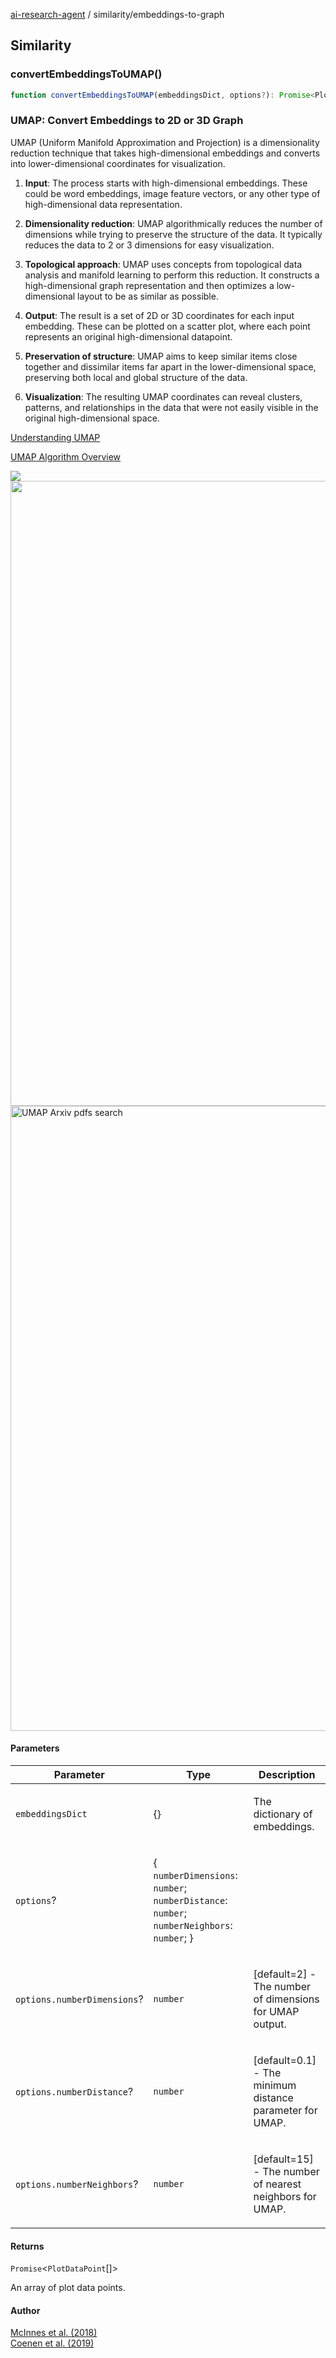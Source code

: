 [ai-research-agent](../modules.md) / similarity/embeddings-to-graph

## Similarity

### convertEmbeddingsToUMAP()

```ts
function convertEmbeddingsToUMAP(embeddingsDict, options?): Promise<PlotDataPoint[]>
```

### UMAP: Convert Embeddings to 2D or 3D Graph

UMAP (Uniform Manifold Approximation and Projection) is a dimensionality reduction technique that 
takes high-dimensional embeddings and converts into lower-dimensional coordinates for visualization. 

1. **Input**: The process starts with high-dimensional embeddings. These could be word embeddings, 
   image feature vectors, or any other type of high-dimensional data representation.

2. **Dimensionality reduction**: UMAP algorithmically reduces the number of dimensions while trying 
   to preserve the structure of the data. It typically reduces the data to 2 or 3 dimensions for 
   easy visualization.

3. **Topological approach**: UMAP uses concepts from topological data analysis and manifold 
   learning to perform this reduction. It constructs a high-dimensional graph representation and 
   then optimizes a low-dimensional layout to be as similar as possible.

4. **Output**: The result is a set of 2D or 3D coordinates for each input embedding. These can be 
   plotted on a scatter plot, where each point represents an original high-dimensional datapoint.

5. **Preservation of structure**: UMAP aims to keep similar items close together and dissimilar 
   items far apart in the lower-dimensional space, preserving both local and global structure of 
   the data.

6. **Visualization**: The resulting UMAP coordinates can reveal clusters, patterns, and 
   relationships in the data that were not easily visible in the original high-dimensional space.

[Understanding UMAP](https://pair-code.github.io/understanding-umap/) 

[UMAP Algorithm Overview](https://www.youtube.com/watch?v=VPq4Ktf2zJ4) 

<img src="https://i.imgur.com/7H7DbnU.png" />
<img src="https://i.imgur.com/Wzat3qY.png" width="1000px" />
<img src="https://i.imgur.com/dlSgqi9.gif" width="1000px" alt="UMAP Arxiv pdfs search" />

#### Parameters

<table>
<thead>
<tr>
<th>Parameter</th>
<th>Type</th>
<th>Description</th>
</tr>
</thead>
<tbody>
<tr>
<td>

`embeddingsDict`

</td>
<td>

\{\}

</td>
<td>

The dictionary of embeddings.

</td>
</tr>
<tr>
<td>

`options`?

</td>
<td>

\{ `numberDimensions`: `number`; `numberDistance`: `number`; `numberNeighbors`: `number`; \}

</td>
<td>

</td>
</tr>
<tr>
<td>

`options.numberDimensions`?

</td>
<td>

`number`

</td>
<td>

[default=2] - The number of dimensions for UMAP output.

</td>
</tr>
<tr>
<td>

`options.numberDistance`?

</td>
<td>

`number`

</td>
<td>

[default=0.1] - The minimum distance parameter for UMAP.

</td>
</tr>
<tr>
<td>

`options.numberNeighbors`?

</td>
<td>

`number`

</td>
<td>

[default=15] - The number of nearest neighbors for UMAP.

</td>
</tr>
</tbody>
</table>

#### Returns

`Promise`&lt;`PlotDataPoint`[]&gt;

An array of plot data points.

#### Author

[McInnes et al. (2018)](https://arxiv.org/abs/1802.03426) <br />
[Coenen et al. (2019)](https://pair-code.github.io/understanding-umap/)
